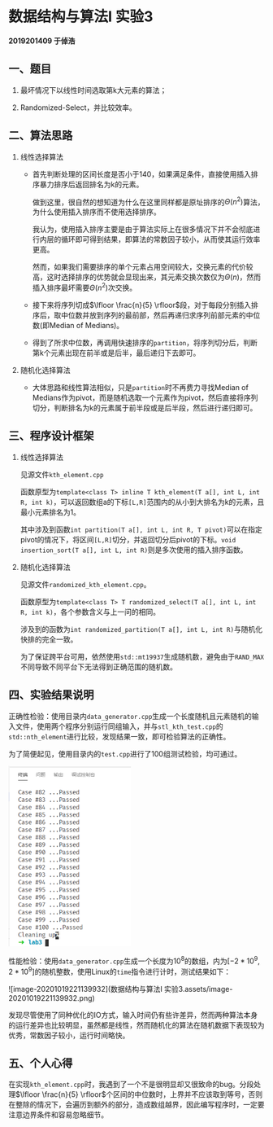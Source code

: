 # 数据结构与算法I 实验3

**2019201409 于倬浩**

## 一、题目

1. 最坏情况下以线性时间选取第k大元素的算法；

2. Randomized-Select，并比较效率。

## 二、算法思路

1. 线性选择算法

    + 首先判断处理的区间长度是否小于140，如果满足条件，直接使用插入排序暴力排序后返回排名为k的元素。

        做到这里，很自然的想知道为什么在这里同样都是原址排序的$\Theta(n^2)$算法，为什么使用插入排序而不使用选择排序。

        我认为，使用插入排序主要是由于算法实际上在很多情况下并不会彻底进行内层的循环即可得到结果，即算法的常数因子较小，从而使其运行效率更高。

        然而，如果我们需要排序的单个元素占用空间较大，交换元素的代价较高，这时选择排序的优势就会显现出来，其元素交换次数仅为$\Theta(n)$，然而插入排序最坏需要$\Theta(n^2)$次交换。

    + 接下来将序列切成$\lfloor \frac{n}{5} \rfloor$段，对于每段分别插入排序后，取中位数并放到序列的最前部，然后再递归求序列前部元素的中位数(即Median of Medians)。

    + 得到了所求中位数，再调用快速排序的`partition`，将序列切分后，判断第k个元素出现在前半或是后半，最后递归下去即可。

2. 随机化选择算法
   
    + 大体思路和线性算法相似，只是`partition`时不再费力寻找Median of Medians作为pivot，而是随机选取一个元素作为pivot，然后直接将序列切分，判断排名为k的元素属于前半段或是后半段，然后进行递归即可。

## 三、程序设计框架

1. 线性选择算法
   
    见源文件`kth_element.cpp`

    函数原型为`template<class T> inline T kth_element(T a[], int L, int R, int k)`，可以返回数组a的下标`[L,R]`范围内的从小到大排名为k的元素，且最小元素排名为1。

    其中涉及到函数`int partition(T a[], int L, int R, T pivot)`可以在指定pivot的情况下，将区间`[L,R]`切分，并返回切分后pivot的下标。`void insertion_sort(T a[], int L, int R)`则是多次使用的插入排序函数。


2. 随机化选择算法

    见源文件`randomized_kth_element.cpp`。

    函数原型为`template<class T> T randomized_select(T a[], int L, int R, int k)`，各个参数含义与上一问的相同。

    涉及到的函数为`int randomized_partition(T a[], int L, int R)`与随机化快排的完全一致。

    为了保证跨平台可用，依然使用`std::mt19937`生成随机数，避免由于`RAND_MAX`不同导致不同平台下无法得到正确范围的随机数。


## 四、实验结果说明

正确性检验：使用目录内`data_generator.cpp`生成一个长度随机且元素随机的输入文件，使用两个程序分别运行同组输入，并与`stl_kth_test.cpp`的`std::nth_element`进行比较，发现结果一致，即可检验算法的正确性。

为了简便起见，使用目录内的`test.cpp`进行了100组测试检验，均可通过。

<img src="数据结构与算法I 实验3.assets/image-20201019220207330.png" alt="image-20201019220207330" style="zoom: 67%;" />

性能检验：使用`data_generator.cpp`生成一个长度为$10^8$的数组，内为$[-2*10^9,2*10^9]$的随机整数，使用Linux的`time`指令进行计时，测试结果如下：

![image-20201019221139932](数据结构与算法I 实验3.assets/image-20201019221139932.png)

发现尽管使用了同种优化的IO方式，输入时间仍有些许差异，然而两种算法本身的运行差异也比较明显，虽然都是线性，然而随机化的算法在随机数据下表现较为优秀，常数因子较小，运行时间略快。



## 五、个人心得

在实现`kth_element.cpp`时，我遇到了一个不是很明显却又很致命的bug。分段处理$\lfloor \frac{n}{5} \rfloor$个区间的中位数时，上界并不应该取到等号，否则在整除的情况下，会遍历到额外的部分，造成数组越界，因此编写程序时，一定要注意边界条件和容易忽略细节。